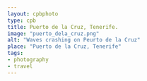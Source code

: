 ```yaml
---
layout: cpbphoto
type: cpb
title: Puerto de la Cruz, Tenerife.
image: "puerto_dela_cruz.png"
alt: "Waves crashing on Peurto de la Cruz"
place: "Puerto de la Cruz, Tenerife"
tags:
- photography
- travel
---
```

